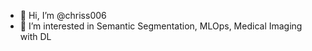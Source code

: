 - 👋 Hi, I’m @chriss006
- 👀 I’m interested in Semantic Segmentation, MLOps, Medical Imaging with DL



<!---
chriss006/chriss006 is a ✨ special ✨ repository because its `README.md` (this file) appears on your GitHub profile.
You can click the Preview link to take a look at your changes.
--->
